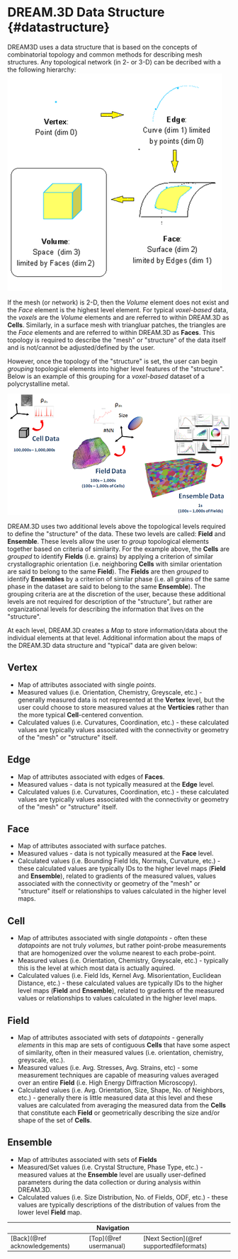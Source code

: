 DREAM.3D Data Structure {#datastructure}
=========

DREAM3D uses a data structure that is based on the concepts of combinatorial topology and common methods for describing mesh structures.  Any topological network (in 2- or 3-D) can be decribed with a the following hierarchy:
![](Images/DataStructure-2.png)

If the mesh (or network) is 2-D, then the *Volume* element does not exist and the *Face* element is the highest level element. For typical *voxel-based* data, the *voxels* are the *Volume* elements and are referred to within DREAM.3D as **Cells**.  Similarly, in a surface mesh with triangluar patches, the triangles are the *Face* elements and are referred to within DREAM.3D as **Faces**.  This topology is required to describe the "mesh" or "structure" of the data itself and is not/cannot be adjusted/defined by the user. 

However, once the topology of the "structure" is set, the user can begin *grouping* topological elements into higher level features of the "structure".  Below is an example of this grouping for a *voxel-based* dataset of a polycrystalline metal.

![DREAM.3D Data Structure](Images/DataStructure-1.png)

DREAM.3D uses two additional levels above the topological levels required to define the "structure" of the data.  These two levels are called: **Field** and **Ensemble**.  These levels allow the user to *group* topological elements together based on criteria of similarity.  For the example above, the **Cells** are *grouped* to identify **Fields** (i.e. grains) by applying a criterion of similar crystallographic orientation (i.e. neighboring **Cells** with similar orientation are said to belong to the same **Field**).  The **Fields** are then *grouped* to identify **Ensembles** by a criterion of similar phase (i.e. all grains of the same phase in the dataset are said to belong to the same **Ensemble**).  The grouping criteria are at the discretion of the user, because these additional levels are not required for description of the "structure", but rather are organizational levels for describing the information that lives on the "structure".  

At each level, DREAM.3D creates a *Map* to store information/data about the individual elements at that level.  Additional information about the maps of the DREAM.3D data structure and "typical" data are given below:

## Vertex ##
  - Map of attributes associated with single *points*.    
  - Measured values (i.e. Orientation, Chemistry, Greyscale, etc.) - generally measured data is not represented at the **Vertex** level, but the user could choose to store measured values at the **Verticies** rather than the more typical **Cell**-centered convention.
  - Calculated values (i.e. Curvatures, Coordination, etc.) - these calculated values are typically values associated with the connectivity or geometry of the "mesh" or "structure" itself. 

## Edge ##
  - Map of attributes associated with edges of **Faces**.    
  - Measured values - data is not typically measured at the **Edge** level.
  - Calculated values (i.e. Curvatures, Coordination, etc.) - these calculated values are typically values associated with the connectivity or geometry of the "mesh" or "structure" itself. 

## Face ##
  - Map of attributes associated with surface patches.    
  - Measured values - data is not typically measured at the **Face** level.
  - Calculated values (i.e. Bounding Field Ids, Normals, Curvature, etc.) - these calculated values are typically IDs to the higher level maps (**Field** and **Ensemble**), related to gradients of the measured values, values associated with the connectivity or geometry of the "mesh" or "structure" itself or relationships to values calculated in the higher level maps. 

## Cell ##
  - Map of attributes associated with single *datapoints* - often these *datapoints* are not truly *volumes*, but rather point-probe measurements that are homogenized over the volume nearest to each probe-point.    
  - Measured values (i.e. Orientation, Chemistry, Greyscale, etc.) - typically this is the level at which most data is actually aquired.
  - Calculated values (i.e. Field Ids, Kernel Avg. Misorientation, Euclidean Distance, etc.) - these calculated values are typically IDs to the higher level maps (**Field** and **Ensemble**), related to gradients of the measured values or relationships to values calculated in the higher level maps. 


## Field ##
  - Map of attributes associated with sets of *datapoints* - generally *elements* in this map are sets of contiguous **Cells** that have some aspect of similarity, often in their measured values (i.e. orientation, chemistry, greyscale, etc.).
  - Measured values (i.e. Avg. Stresses, Avg. Strains, etc) - some measurement techniques are capable of measuring values averaged over an entire **Field** (i.e. High Energy Diffraction Microscopy). 
  - Calculated values (i.e. Avg. Orientation, Size, Shape, No. of Neighbors, etc.) - generally there is little measured data at this level and these values are calculated from averaging the measured data from the **Cells** that constitute each **Field** or geometrically describing the size and/or shape of the set of **Cells**.


## Ensemble ##
  - Map of attributes associated with sets of **Fields**
  - Measured/Set values (i.e. Crystal Structure, Phase Type, etc.) - measured values at the **Ensemble** level are usually user-defined parameters during the data collection or during analysis within DREAM.3D.
  - Calculated values (i.e. Size Distribution, No. of Fields, ODF, etc.) - these values are typically descriptions of the distribution of values from the lower level **Field** map.  



|   | Navigation |    |
|----|---------|------|
| [Back](@ref acknowledgements) | [Top](@ref usermanual) | [Next Section](@ref supportedfileformats) |
